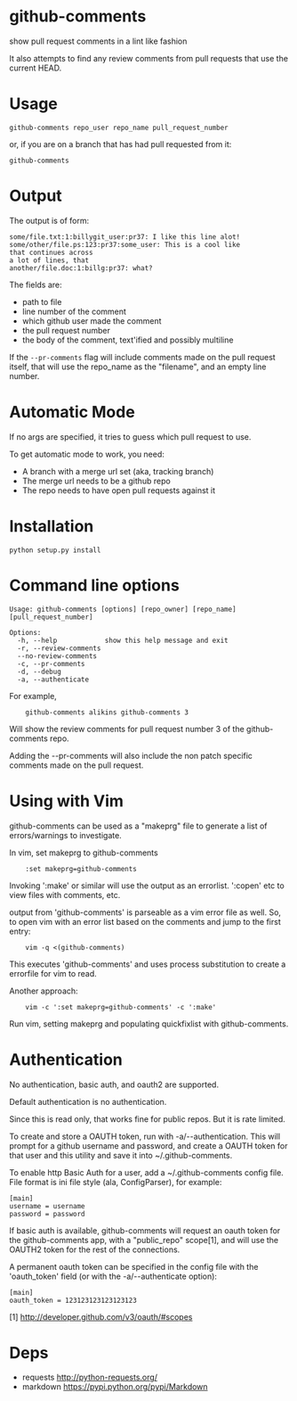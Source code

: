 github-comments
===============

show pull request comments in a lint like fashion

It also attempts to find any review comments
from pull requests that use the current HEAD.

Usage
====

```
github-comments repo_user repo_name pull_request_number
```

or, if you are on a branch that has had pull requested
from it:

```
github-comments
```

Output
=====
The output is of form:

```
some/file.txt:1:billygit_user:pr37: I like this line alot!
some/other/file.ps:123:pr37:some_user: This is a cool like
that continues across
a lot of lines, that
another/file.doc:1:billg:pr37: what?
```

The fields are:
- path to file
- line number of the comment
- which github user made the comment
- the pull request number
- the body of the comment, text'ified and possibly multiline

If the ```--pr-comments``` flag will include comments
made on the pull request itself, that will use the
repo_name as the "filename", and an empty line number.

Automatic Mode
=============

If no args are specified, it tries to guess
which pull request to use.

To get automatic mode to work, you need:

- A branch with a merge url set (aka, tracking branch)
- The merge url needs to be a github repo
- The repo needs to have open pull requests against it


Installation
============
```
python setup.py install
```

Command line options
===================
```
Usage: github-comments [options] [repo_owner] [repo_name] [pull_request_number]

Options:
  -h, --help            show this help message and exit
  -r, --review-comments
  --no-review-comments
  -c, --pr-comments
  -d, --debug
  -a, --authenticate
```

For example,
```
    github-comments alikins github-comments 3
```

Will show the review comments for pull request number 3
of the github-comments repo.

Adding the --pr-comments will also include the non
patch specific comments made on the pull request.

Using with Vim
==============

github-comments can be used as a "makeprg" file to
generate a list of errors/warnings to investigate.

In vim, set makeprg to github-comments
```
    :set makeprg=github-comments
```

Invoking ':make' or similar will use the output
as an errorlist. ':copen' etc to view files
with comments, etc.

output from 'github-comments' is parseable
as a vim error file as well. So, to
open vim with an error list based on
the comments and jump to the first entry:

```
    vim -q <(github-comments)
```

This executes 'github-comments' and uses
process substitution to create a errorfile
for vim to read.

Another approach:

```
    vim -c ':set makeprg=github-comments' -c ':make'
```

Run vim, setting makeprg and populating quickfixlist
with github-comments.

Authentication
==============

No authentication, basic auth, and oauth2
are supported.

Default authentication is no authentication.

Since this is read only, that works fine for public
repos. But it is rate limited.

To create and store a OAUTH token, run with -a/--authentication.
This will prompt for a github username and password, and
create a OAUTH token for that user and this utility and save
it into ~/.github-comments.

To enable http Basic Auth for a user, add a ~/.github-comments
config file. File format is ini file style (ala, ConfigParser),
for example:

```
[main]
username = username
password = password
```

If basic auth is available, github-comments will
request an oauth token for the github-comments
app, with a "public_repo" scope[1], and will
use the OAUTH2 token for the rest of the
connections.

A permanent oauth token can be specified
in the config file with the 'oauth_token'
field (or with the -a/--authenticate option):

```
[main]
oauth_token = 123123123123123123
```


[1] http://developer.github.com/v3/oauth/#scopes

Deps
====

- requests http://python-requests.org/
- markdown https://pypi.python.org/pypi/Markdown


